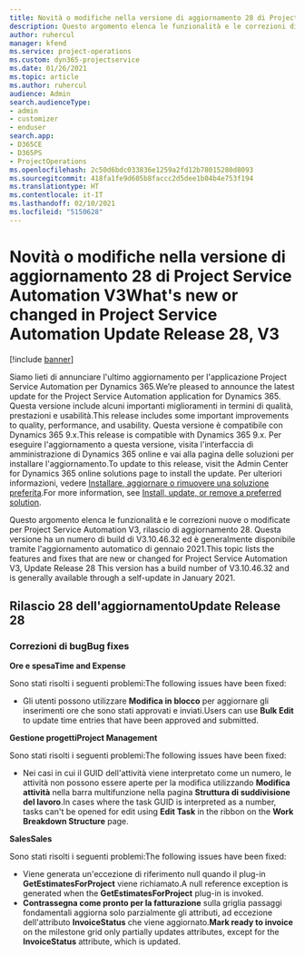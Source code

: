 ```yaml
---
title: Novità o modifiche nella versione di aggiornamento 28 di Project Service Automation V3
description: Questo argomento elenca le funzionalità e le correzioni disponibili nella versione di aggiornamento 28 di Project Service Automation V3.
author: ruhercul
manager: kfend
ms.service: project-operations
ms.custom: dyn365-projectservice
ms.date: 01/26/2021
ms.topic: article
ms.author: ruhercul
audience: Admin
search.audienceType:
- admin
- customizer
- enduser
search.app:
- D365CE
- D365PS
- ProjectOperations
ms.openlocfilehash: 2c50d6bdc033836e1259a2fd12b78015280d8093
ms.sourcegitcommit: 418fa1fe9d605b8faccc2d5dee1b04b4e753f194
ms.translationtype: HT
ms.contentlocale: it-IT
ms.lasthandoff: 02/10/2021
ms.locfileid: "5150628"
---
```

# <a name="whats-new-or-changed-in-project-service-automation-update-release-28-v3"></a><span data-ttu-id="af79c-103">Novità o modifiche nella versione di aggiornamento 28 di Project Service Automation V3</span><span class="sxs-lookup"><span data-stu-id="af79c-103">What's new or changed in Project Service Automation Update Release 28, V3</span></span>

[!include [banner](../includes/psa-now-project-operations.md)]

<span data-ttu-id="af79c-104">Siamo lieti di annunciare l'ultimo aggiornamento per l'applicazione Project Service Automation per Dynamics 365.</span><span class="sxs-lookup"><span data-stu-id="af79c-104">We’re pleased to announce the latest update for the Project Service Automation application for Dynamics 365.</span></span> <span data-ttu-id="af79c-105">Questa versione include alcuni importanti miglioramenti in termini di qualità, prestazioni e usabilità.</span><span class="sxs-lookup"><span data-stu-id="af79c-105">This release includes some important improvements to quality, performance, and usability.</span></span> <span data-ttu-id="af79c-106">Questa versione è compatibile con Dynamics 365 9.x.</span><span class="sxs-lookup"><span data-stu-id="af79c-106">This release is compatible with Dynamics 365 9.x.</span></span> <span data-ttu-id="af79c-107">Per eseguire l'aggiornamento a questa versione, visita l'interfaccia di amministrazione di Dynamics 365 online e vai alla pagina delle soluzioni per installare l'aggiornamento.</span><span class="sxs-lookup"><span data-stu-id="af79c-107">To update to this release, visit the Admin Center for Dynamics 365 online solutions page to install the update.</span></span> <span data-ttu-id="af79c-108">Per ulteriori informazioni, vedere [Installare, aggiornare o rimuovere una soluzione preferita](https://docs.microsoft.com/power-platform/admin/install-remove-preferred-solution).</span><span class="sxs-lookup"><span data-stu-id="af79c-108">For more information, see [Install, update, or remove a preferred solution](https://docs.microsoft.com/power-platform/admin/install-remove-preferred-solution).</span></span>

<span data-ttu-id="af79c-109">Questo argomento elenca le funzionalità e le correzioni nuove o modificate per Project Service Automation V3, rilascio di aggiornamento 28. Questa versione ha un numero di build di V3.10.46.32 ed è generalmente disponibile tramite l'aggiornamento automatico di gennaio 2021.</span><span class="sxs-lookup"><span data-stu-id="af79c-109">This topic lists the features and fixes that are new or changed for Project Service Automation V3, Update Release 28 This version has a build number of V3.10.46.32 and is generally available through a self-update in January 2021.</span></span>

## <a name="update-release-28"></a><span data-ttu-id="af79c-110">Rilascio 28 dell'aggiornamento</span><span class="sxs-lookup"><span data-stu-id="af79c-110">Update Release 28</span></span>

### <a name="bug-fixes"></a><span data-ttu-id="af79c-111">Correzioni di bug</span><span class="sxs-lookup"><span data-stu-id="af79c-111">Bug fixes</span></span>

<span data-ttu-id="af79c-112">**Ore e spesa**</span><span class="sxs-lookup"><span data-stu-id="af79c-112">**Time and Expense**</span></span>

<span data-ttu-id="af79c-113">Sono stati risolti i seguenti problemi:</span><span class="sxs-lookup"><span data-stu-id="af79c-113">The following issues have been fixed:</span></span>

- <span data-ttu-id="af79c-114">Gli utenti possono utilizzare **Modifica in blocco** per aggiornare gli inserimenti ore che sono stati approvati e inviati.</span><span class="sxs-lookup"><span data-stu-id="af79c-114">Users can use **Bulk Edit** to update time entries that have been approved and submitted.</span></span>

<span data-ttu-id="af79c-115">**Gestione progetti**</span><span class="sxs-lookup"><span data-stu-id="af79c-115">**Project Management**</span></span>

<span data-ttu-id="af79c-116">Sono stati risolti i seguenti problemi:</span><span class="sxs-lookup"><span data-stu-id="af79c-116">The following issues have been fixed:</span></span>

- <span data-ttu-id="af79c-117">Nei casi in cui il GUID dell'attività viene interpretato come un numero, le attività non possono essere aperte per la modifica utilizzando **Modifica attività** nella barra multifunzione nella pagina **Struttura di suddivisione del lavoro**.</span><span class="sxs-lookup"><span data-stu-id="af79c-117">In cases where the task GUID is interpreted as a number, tasks can't be opened for edit using **Edit Task** in the ribbon on the **Work Breakdown Structure** page.</span></span>

<span data-ttu-id="af79c-118">**Sales**</span><span class="sxs-lookup"><span data-stu-id="af79c-118">**Sales**</span></span>

<span data-ttu-id="af79c-119">Sono stati risolti i seguenti problemi:</span><span class="sxs-lookup"><span data-stu-id="af79c-119">The following issues have been fixed:</span></span>

- <span data-ttu-id="af79c-120">Viene generata un'eccezione di riferimento null quando il plug-in **GetEstimatesForProject** viene richiamato.</span><span class="sxs-lookup"><span data-stu-id="af79c-120">A null reference exception is generated when the **GetEstimatesForProject** plug-in is invoked.</span></span>
- <span data-ttu-id="af79c-121">**Contrassegna come pronto per la fatturazione** sulla griglia passaggi fondamentali aggiorna solo parzialmente gli attributi, ad eccezione dell'attributo **InvoiceStatus** che viene aggiornato.</span><span class="sxs-lookup"><span data-stu-id="af79c-121">**Mark ready to invoice** on the milestone grid only partially updates attributes, except for the **InvoiceStatus** attribute, which is updated.</span></span>

